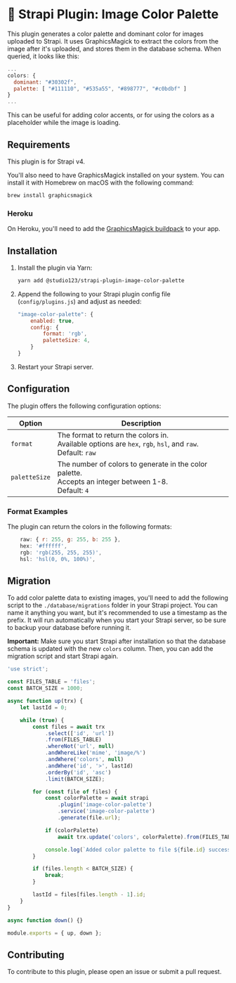 # 🎨 Strapi Plugin: Image Color Palette

This plugin generates a color palette and dominant color for images uploaded to Strapi. It uses GraphicsMagick to extract the colors from the image after it's uploaded, and stores them in the database schema. When queried, it looks like this:

```javascript
...
colors: {
  dominant: "#30302f",
  palette: [ "#111110", "#535a55", "#898777", "#c0bdbf" ]
}
...
```

This can be useful for adding color accents, or for using the colors as a placeholder while the image is loading.

## Requirements

This plugin is for Strapi v4.

You'll also need to have GraphicsMagick installed on your system. You can install it with Homebrew on macOS with the following command:

```bash
brew install graphicsmagick
```

### Heroku

On Heroku, you'll need to add the [GraphicsMagick buildpack](https://github.com/bogini/heroku-buildpack-graphicsmagick) to your app.

## Installation

1. Install the plugin via Yarn:

    ```bash
    yarn add @studio123/strapi-plugin-image-color-palette
    ```

2. Append the following to your Strapi plugin config file (`config/plugins.js`) and adjust as needed:

    ```javascript
    "image-color-palette": {
        enabled: true,
        config: {
            format: 'rgb',
            paletteSize: 4,
        }
    }
    ```

3. Restart your Strapi server.

## Configuration
The plugin offers the following configuration options:

| Option        | Description                                                                                                       |
|---------------|-------------------------------------------------------------------------------------------------------------------|
| `format`      | The format to return the colors in.<br/>Available options are `hex`, `rgb`, `hsl`, and `raw`.<br/>Default: `raw` |
| `paletteSize` | The number of colors to generate in the color palette.<br/>Accepts an integer between 1-8.<br/>Default: `4`     |

### Format Examples
The plugin can return the colors in the following formats:
```javascript
    raw: { r: 255, g: 255, b: 255 },
    hex: '#ffffff',
    rgb: 'rgb(255, 255, 255)',
    hsl: 'hsl(0, 0%, 100%)',
```

## Migration
To add color palette data to existing images, you'll need to add the following script to the `./database/migrations` folder in your Strapi project. You can name it anything you want, but it's recommended to use a timestamp as the prefix. It will run automatically when you start your Strapi server, so be sure to backup your database before running it.

**Important:** Make sure you start Strapi after installation so that the database schema is updated with the new `colors` column. Then, you can add the migration script and start Strapi again.

```javascript
'use strict';

const FILES_TABLE = 'files';
const BATCH_SIZE = 1000;

async function up(trx) {
    let lastId = 0;

    while (true) {
        const files = await trx
            .select(['id', 'url'])
            .from(FILES_TABLE)
            .whereNot('url', null)
            .andWhereLike('mime', 'image/%')
            .andWhere('colors', null)
            .andWhere('id', '>', lastId)
            .orderBy('id', 'asc')
            .limit(BATCH_SIZE);

        for (const file of files) {
            const colorPalette = await strapi
                .plugin('image-color-palette')
                .service('image-color-palette')
                .generate(file.url);

            if (colorPalette)
                await trx.update('colors', colorPalette).from(FILES_TABLE).where('id', file.id);

            console.log(`Added color palette to file ${file.id} successfully.`);
        }

        if (files.length < BATCH_SIZE) {
            break;
        }

        lastId = files[files.length - 1].id;
    }
}

async function down() {}

module.exports = { up, down };
```

## Contributing
To contribute to this plugin, please open an issue or submit a pull request.